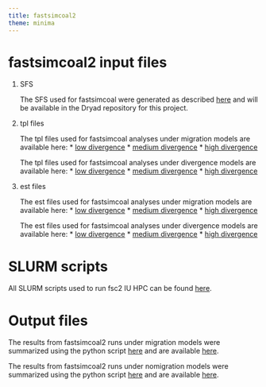 ```yaml
---
title: fastsimcoal2
theme: minima
---
```


# fastsimcoal2 input files

1. SFS

    The SFS used for fastsimcoal were generated as described [here](https://github.com/meganlsmith/selectionandmigration/blob/main/docs/sfs.md) and will be available in the Dryad repository for this project.

2. tpl files

    The tpl files used for fastsimcoal analyses under migration models are available here:
        * [low divergence](https://github.com/meganlsmith/selectionandmigration/blob/main/scripts/fsc2/Migration_1250.tpl)
        * [medium divergence](https://github.com/meganlsmith/selectionandmigration/blob/main/scripts/fsc2/Migration_5000.tpl)
        * [high divergence](https://github.com/meganlsmith/selectionandmigration/blob/main/scripts/fsc2/Migration_20000.tpl)

    The tpl files used for fastsimcoal analyses under divergence models are available here:
        * [low divergence](https://github.com/meganlsmith/selectionandmigration/blob/main/scripts/fsc2/Nomig_1250.tpl)
        * [medium divergence](https://github.com/meganlsmith/selectionandmigration/blob/main/scripts/fsc2/Nomig_5000.tpl)
        * [high divergence](https://github.com/meganlsmith/selectionandmigration/blob/main/scripts/fsc2/Nomig_20000.tpl)

3. est files

    The est files used for fastsimcoal analyses under migration models are available here:
        * [low divergence](https://github.com/meganlsmith/selectionandmigration/blob/main/scripts/fsc2/Migration_1250.est)
        * [medium divergence](https://github.com/meganlsmith/selectionandmigration/blob/main/scripts/fsc2/Migration_5000.est)
        * [high divergence](https://github.com/meganlsmith/selectionandmigration/blob/main/scripts/fsc2/Migration_20000.est)

    The est files used for fastsimcoal analyses under divergence models are available here:
        * [low divergence](https://github.com/meganlsmith/selectionandmigration/blob/main/scripts/fsc2/Nomig_1250.est)
        * [medium divergence](https://github.com/meganlsmith/selectionandmigration/blob/main/scripts/fsc2/Nomig_5000.est)
        * [high divergence](https://github.com/meganlsmith/selectionandmigration/blob/main/scripts/fsc2/Nomig_20000.est)

# SLURM scripts

All SLURM scripts used to run fsc2 IU HPC can be found [here](https://github.com/meganlsmith/selectionandmigration/blob/main/scripts/slurm/fsc2).

# Output files

The results from fastsimcoal2 runs under migration models were summarized using the python script [here](https://github.com/meganlsmith/selectionandmigration/blob/main/scripts/python/summarize_results.py) and are available [here](https://github.com/meganlsmith/selectionandmigration/blob/main/results/fsc2/summary_results.csv).

The results from fastsimcoal2 runs under nomigration models were summarized using the python script [here](https://github.com/meganlsmith/selectionandmigration/blob/main/scripts/python/summarize_results_nomig.py) and are available [here](https://github.com/meganlsmith/selectionandmigration/blob/main/results/fsc2/summary_results_nomig.csv).


